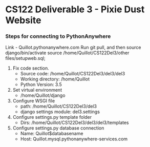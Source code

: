 # CS122 Deliverable 3 - Pixie Dust Website
### Steps for connecting to PythonAnywhere
Link - Quillot.pythonanywhere.com
Run git pull, and then source django/bin/activate
source /home/Quillot/CS122Del3/other files/setupweb.sql;
1. Fix code section.
    * Source code: /home/Quillot/CS122Del3/del3/del3
    * Working directory: /home/Quillot
    * Python Version: 3.5
2. Set virtual environment
    * /home/Quillot/django
3. Configure WSGI file
    * path: /home/Quillot/CS122Del3/del3
    * django settings module: del3.settings
4. Configure settings.py template folder
    * Dirs: /home/Quillot/CS122Del3/del3/del3/templates
5. Configure settings.py database connection
    * Name: Quillot$databasename
    * Host: Quillot.mysql.pythonanywhere-services.com
